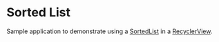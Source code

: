 # Sorted List

Sample application to demonstrate using a [SortedList](https://developer.android.com/reference/android/support/v7/util/SortedList.html) in a [RecyclerView](https://developer.android.com/reference/android/support/v7/widget/RecyclerView.html).
